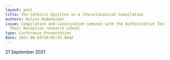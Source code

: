```yaml
---
layout: post
title: The Catholic Epistles as a (Para)Canonical Compilation
authors: Kelsie Rodenbiker
issue: Compilation and Canonization seminar with the Authoritative Texts and
  Their Reception research school
type: Conference Presentation
date: 2022-06-02T10:05:55.864Z
---
```

21 September 2021